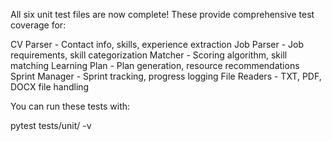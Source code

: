 All six unit test files are now complete! These provide comprehensive test coverage for:

CV Parser - Contact info, skills, experience extraction
Job Parser - Job requirements, skill categorization
Matcher - Scoring algorithm, skill matching
Learning Plan - Plan generation, resource recommendations
Sprint Manager - Sprint tracking, progress logging
File Readers - TXT, PDF, DOCX file handling

You can run these tests with:

pytest tests/unit/ -v
